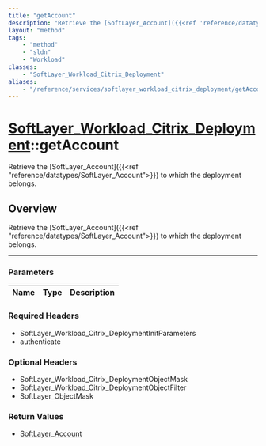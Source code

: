 ```yaml
---
title: "getAccount"
description: "Retrieve the [SoftLayer_Account]({{<ref 'reference/datatypes/SoftLayer_Account'>}}) to which the deployment belongs."
layout: "method"
tags:
    - "method"
    - "sldn"
    - "Workload"
classes:
    - "SoftLayer_Workload_Citrix_Deployment"
aliases:
    - "/reference/services/softlayer_workload_citrix_deployment/getAccount"
---
```

# [SoftLayer_Workload_Citrix_Deployment](/reference/services/SoftLayer_Workload_Citrix_Deployment)::getAccount


Retrieve the [SoftLayer_Account]({{<ref "reference/datatypes/SoftLayer_Account">}}) to which the deployment belongs.


## Overview 
Retrieve the [SoftLayer_Account]({{<ref "reference/datatypes/SoftLayer_Account">}}) to which the deployment belongs.

-----

### Parameters 
|Name | Type | Description |
| --- | --- | --- |


### Required Headers
* SoftLayer_Workload_Citrix_DeploymentInitParameters
* authenticate


### Optional Headers
* SoftLayer_Workload_Citrix_DeploymentObjectMask
* SoftLayer_Workload_Citrix_DeploymentObjectFilter
* SoftLayer_ObjectMask

### Return Values
* <a href='/reference/datatypes/SoftLayer_Account'>SoftLayer_Account </a>




